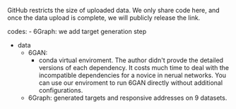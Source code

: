 GitHub restricts the size of uploaded data. We only share code here, and once the data upload is complete, we will publicly release the link.

codes:
    - 6Graph: we add target generation step


- data
    - 6GAN: 
        - conda virtual enviroment. The author didn't provde the detailed versions of each dependency. It costs much time to deal with the incompatible dependencies for a novice in nerual networks. You can use our enviroment to run 6GAN directly without additional configurations.
    - 6Graph: generated targets and responsive addresses on 9 datasets.